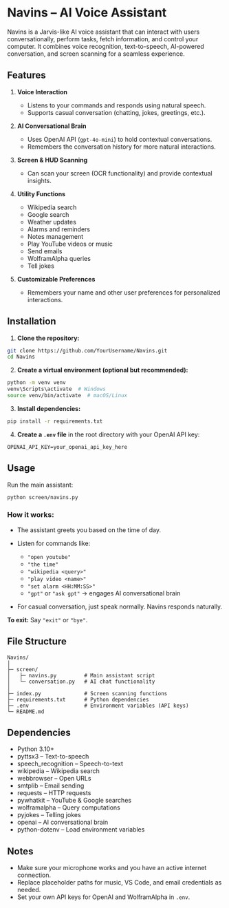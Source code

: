 # Navins – AI Voice Assistant

Navins is a Jarvis-like AI voice assistant that can interact with users conversationally, perform tasks, fetch information, and control your computer. It combines voice recognition, text-to-speech, AI-powered conversation, and screen scanning for a seamless experience.



## Features

1. **Voice Interaction**

   * Listens to your commands and responds using natural speech.
   * Supports casual conversation (chatting, jokes, greetings, etc.).

2. **AI Conversational Brain**

   * Uses OpenAI API (`gpt-4o-mini`) to hold contextual conversations.
   * Remembers the conversation history for more natural interactions.

3. **Screen & HUD Scanning**

   * Can scan your screen (OCR functionality) and provide contextual insights.

4. **Utility Functions**

   * Wikipedia search
   * Google search
   * Weather updates
   * Alarms and reminders
   * Notes management
   * Play YouTube videos or music
   * Send emails
   * WolframAlpha queries
   * Tell jokes

5. **Customizable Preferences**

   * Remembers your name and other user preferences for personalized interactions.



## Installation

1. **Clone the repository:**

```bash
git clone https://github.com/YourUsername/Navins.git
cd Navins
```

2. **Create a virtual environment (optional but recommended):**

```bash
python -m venv venv
venv\Scripts\activate  # Windows
source venv/bin/activate  # macOS/Linux
```

3. **Install dependencies:**

```bash
pip install -r requirements.txt
```

4. **Create a `.env` file** in the root directory with your OpenAI API key:

```
OPENAI_API_KEY=your_openai_api_key_here
```



## Usage

Run the main assistant:

```bash
python screen/navins.py
```

### How it works:

* The assistant greets you based on the time of day.
* Listen for commands like:

  * `"open youtube"`
  * `"the time"`
  * `"wikipedia <query>"`
  * `"play video <name>"`
  * `"set alarm <HH:MM:SS>"`
  * `"gpt"` or `"ask gpt"` → engages AI conversational brain
* For casual conversation, just speak normally. Navins responds naturally.

**To exit:** Say `"exit"` or `"bye"`.


## File Structure

```
Navins/
│
├─ screen/
│   ├─ navins.py         # Main assistant script
│   └─ conversation.py   # AI chat functionality
│
├─ index.py              # Screen scanning functions
├─ requirements.txt      # Python dependencies
├─ .env                  # Environment variables (API keys)
└─ README.md
```



## Dependencies

* Python 3.10+
* pyttsx3 – Text-to-speech
* speech\_recognition – Speech-to-text
* wikipedia – Wikipedia search
* webbrowser – Open URLs
* smtplib – Email sending
* requests – HTTP requests
* pywhatkit – YouTube & Google searches
* wolframalpha – Query computations
* pyjokes – Telling jokes
* openai – AI conversational brain
* python-dotenv – Load environment variables



## Notes

* Make sure your microphone works and you have an active internet connection.
* Replace placeholder paths for music, VS Code, and email credentials as needed.
* Set your own API keys for OpenAI and WolframAlpha in `.env`.


